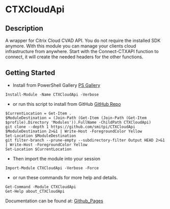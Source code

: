 # CTXCloudApi
 
## Description
A wrapper for Citrix Cloud CVAD API. You do not require the installed SDK anymore. With this module you can manage your clients cloud infrastructure from anywhere. Start with the Connect-CTXAPI function to connect, it will create the needed headers for the other functions.
 
## Getting Started
- Install from PowerShell Gallery [PS Gallery](https://www.powershellgallery.com/packages/CTXCloudApi)
```
Install-Module -Name CTXCloudApi -Verbose
```
- or run this script to install from GitHub [GitHub Repo](https://github.com/smitpi/CTXCloudApi)
```
$CurrentLocation = Get-Item .
$ModuleDestination = (Join-Path (Get-Item (Join-Path (Get-Item $profile).Directory 'Modules')).FullName -ChildPath CTXCloudApi)
git clone --depth 1 https://github.com/smitpi/CTXCloudApi $ModuleDestination 2>&1 | Write-Host -ForegroundColor Yellow
Set-Location $ModuleDestination
git filter-branch --prune-empty --subdirectory-filter Output HEAD 2>&1 | Write-Host -ForegroundColor Yellow
Set-Location $CurrentLocation
```
- Then import the module into your session
```
Import-Module CTXCloudApi -Verbose -Force
```
- or run these commands for more help and details.
```
Get-Command -Module CTXCloudApi
Get-Help about_CTXCloudApi
```
Documentation can be found at: [Github_Pages](https://smitpi.github.io/CTXCloudApi)
